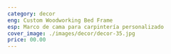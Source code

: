 ```yaml
---
category: decor
eng: Custom Woodworking Bed Frame
esp: Marco de cama para carpintería personalizado
cover_image: ./images/decor/decor-35.jpg
price: 00.00
---
```

 
